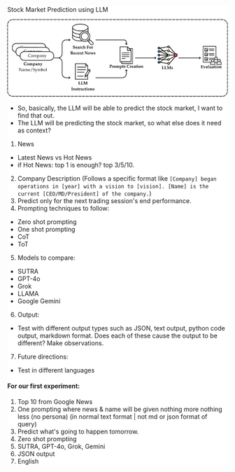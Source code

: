 <div style="background-color: white;>

# Stock Market Prediction using LLM
![image](./fig/workflow.png)
- So, basically, the LLM will be able to predict the stock market, I want to find that out. 
- The LLM will be predicting the stock market, so what else does it need as context? 
1. News 
- Latest News vs Hot News
- if Hot News: top 1 is enough? top 3/5/10.
2. Company Description (Follows a specific format like `[Company] began operations in [year] with a vision to [vision]. [Name] is the current [CEO/MD/President] of the company.`)
3. Predict only for the next trading session's end performance.
4. Prompting techniques to follow:
- Zero shot prompting
- One shot prompting
- CoT
- ToT
5. Models to compare:
- SUTRA
- GPT-4o
- Grok
- LLAMA
- Google Gemini
6. Output:
- Test with different output types such as JSON, text output, python code output, markdown format. Does each of these cause the output to be different? Make observations.
7. Future directions: 
- Test in different languages


#### For our first experiment:
1. Top 10 from Google News
2. One prompting where news & name will be given nothing more nothing less (no persona) (in normal text format | not md or json format of query)
3. Predict what's going to happen tomorrow.
4. Zero shot prompting
5. SUTRA, GPT-4o, Grok, Gemini
6. JSON output
7. English

</div>
